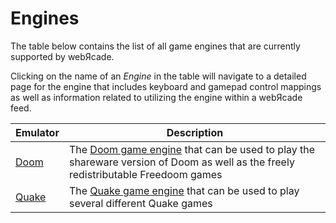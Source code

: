 # Engines

The table below contains the list of all game engines that are currently supported by webЯcade.

Clicking on the name of an *Engine* in the table will navigate to a detailed page for the engine that includes keyboard and gamepad control mappings as well as information related to utilizing the engine within a webЯcade feed.

| __Emulator__ | __Description__ |
|----------|------|
| [Doom](../engines/doom/index.md) | The [Doom game engine](https://en.wikipedia.org/wiki/Doom_engine) that can be used to play the shareware version of Doom as well as the freely redistributable Freedoom games |
| [Quake](../engines/quake/index.md) | The [Quake game engine](https://en.wikipedia.org/wiki/Quake_(video_game)) that can be used to play several different Quake games |